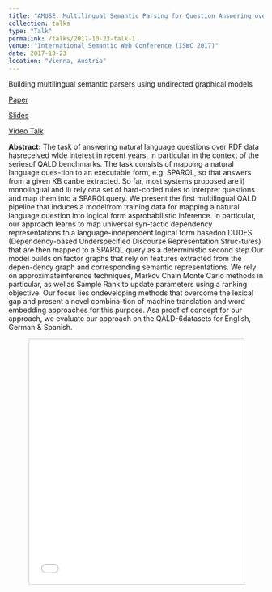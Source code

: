 ```yaml
---
title: "AMUSE: Multilingual Semantic Parsing for Question Answering over Linked Data"
collection: talks
type: "Talk"
permalink: /talks/2017-10-23-talk-1
venue: "International Semantic Web Conference (ISWC 2017)"
date: 2017-10-23
location: "Vienna, Austria"
---
```


Building multilingual semantic parsers using undirected graphical models

[Paper](https://pub.uni-bielefeld.de/download/2913141/2913142/paper.pdf)

[Slides](https://www.slideshare.net/shakimov/multilingual-qa)

[Video Talk](http://videolectures.net/iswc2017_hakimov_amuse/)


<b>Abstract:</b>
The task of answering natural language questions over RDF data hasreceived wIde interest in recent years, in particular in the context of the seriesof QALD benchmarks. The task consists of mapping a natural language ques-tion to an executable form, e.g. SPARQL, so that answers from a given KB canbe extracted. So far, most systems proposed are i) monolingual and ii) rely ona set of hard-coded rules to interpret questions and map them into a SPARQLquery.  We  present  the  first  multilingual  QALD  pipeline  that  induces  a  modelfrom training data for mapping a natural language question into logical form asprobabilistic inference. In particular, our approach learns to map universal syn-tactic dependency representations to a language-independent logical form basedon DUDES (Dependency-based Underspecified Discourse Representation Struc-tures) that are then mapped to a SPARQL query as a deterministic second step.Our model builds on factor graphs that rely on features extracted from the depen-dency graph and corresponding semantic representations. We rely on approximateinference techniques, Markov Chain Monte Carlo methods in particular, as wellas Sample Rank to update parameters using a ranking objective. Our focus lies ondeveloping methods that overcome the lexical gap and present a novel combina-tion of machine translation and word embedding approaches for this purpose. Asa proof of concept for our approach, we evaluate our approach on the QALD-6datasets for English, German & Spanish.

<figure>
<iframe src="//www.slideshare.net/slideshow/embed_code/key/zWFN4dZ7H2jwIo" width="595" height="485" frameborder="0" marginwidth="0" marginheight="0" scrolling="no" style="border:1px solid #CCC; border-width:1px; margin-bottom:5px; max-width: 100%;" allowfullscreen> </iframe> 
</figure>